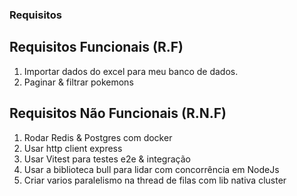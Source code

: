 ### Requisitos

## Requisitos Funcionais (R.F)

1. Importar dados do excel para meu banco de dados.
2. Paginar & filtrar pokemons

## Requisitos Não Funcionais (R.N.F)

1. Rodar Redis & Postgres com docker
2. Usar http client express
3. Usar Vitest para testes e2e & integração
4. Usar a biblioteca bull para lidar com concorrência em NodeJs
5. Criar varios paralelismo na thread de filas com lib nativa cluster
